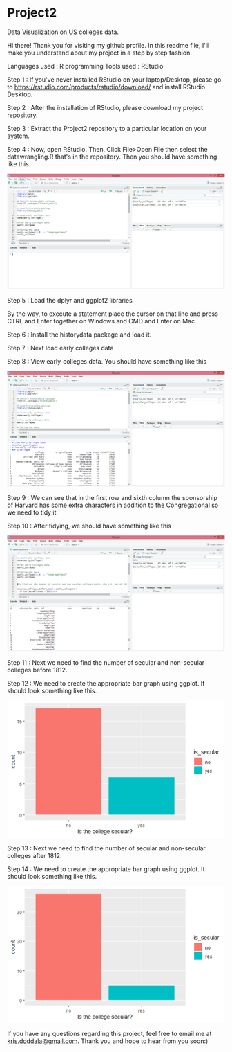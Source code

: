 # Project2
Data Visualization on US colleges data.


Hi there! Thank you for visiting my github profile. In this readme file, I'll make you understand about my project in a step by step fashion.

Languages used : R programming
Tools used     : RStudio

Step 1 : If you've never installed RStudio on your laptop/Desktop, please go to https://rstudio.com/products/rstudio/download/ and install RStudio Desktop.

Step 2 : After the installation of RStudio, please download my project repository.

Step 3 : Extract the Project2 repository to a particular location on your system.

Step 4 : Now, open RStudio. Then, Click File>Open File then select the datawrangling.R that's in the repository. Then you should have something like this.

![](https://github.com/Krisdoddala/Project2/blob/master/images/shot1.PNG)

Step 5 : Load the dplyr and ggplot2 libraries

By the way, to execute a statement place the cursor on that line and press CTRL and Enter together on Windows
and CMD and Enter on Mac 

Step 6 : Install the historydata package and load it.

Step 7 : Next load early colleges data

Step 8 : View early_colleges data. You should have something like this

![](https://github.com/Krisdoddala/Project2/blob/master/images/shot2.PNG)

Step 9 : We can see that in the first row and sixth column the sponsorship of Harvard has some extra characters in addition to the Congregational so we need to tidy it

Step 10 : After tidying, we should have something like this

![](https://github.com/Krisdoddala/Project2/blob/master/images/shot3.PNG)

Step 11 : Next we need to find the number of secular and non-secular colleges before 1812.

Step 12 : We need to create the appropriate bar graph using ggplot. It should look something like this.

![](https://github.com/Krisdoddala/Project2/blob/master/images/shot4.png)

Step 13 : Next we need to find the number of secular and non-secular colleges after 1812.

Step 14 : We need to create the appropriate bar graph using ggplot. It should look something like this.

![](https://github.com/Krisdoddala/Project2/blob/master/images/shot5.png)

If you have any questions regarding this project, feel free to email me at kris.doddala@gmail.com. Thank you and hope to hear from you soon:)
